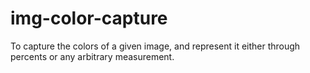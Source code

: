 # img-color-capture
To capture the colors of a given image, and represent it either through percents or any arbitrary measurement.
